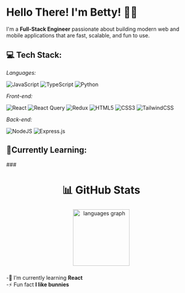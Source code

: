 <h1 align="left">Hello There! I'm Betty! 💫🐇</h1> 
<p>I'm a <b>Full-Stack Engineer</b> passionate about building modern web and mobile applications that are fast, scalable, and fun to use.</p>

###

<h2>💻 Tech Stack:</h2>

<p><em>Languages:</em></p> 

![JavaScript](https://img.shields.io/badge/javascript-%23323330.svg?style=for-the-badge&logo=javascript&logoColor=%23F7DF1E)
![TypeScript](https://img.shields.io/badge/typescript-%23007ACC.svg?style=for-the-badge&logo=typescript&logoColor=white)
![Python](https://img.shields.io/badge/python-3670A0?style=for-the-badge&logo=python&logoColor=ffdd54)  

<p><em>Front-end:</em></p>

![React](https://img.shields.io/badge/react-%2320232a.svg?style=for-the-badge&logo=react&logoColor=%2361DAFB) 
![React Query](https://img.shields.io/badge/-React%20Query-FF4154?style=for-the-badge&logo=react%20query&logoColor=white)
![Redux](https://img.shields.io/badge/redux-%23593d88.svg?style=for-the-badge&logo=redux&logoColor=white)
![HTML5](https://img.shields.io/badge/html5-%23E34F26.svg?style=for-the-badge&logo=html5&logoColor=white)
![CSS3](https://img.shields.io/badge/css3-%231572B6.svg?style=for-the-badge&logo=css3&logoColor=white)
![TailwindCSS](https://img.shields.io/badge/tailwindcss-%2338B2AC.svg?style=for-the-badge&logo=tailwind-css&logoColor=white)

<p><em>Back-end:</em></p>

![NodeJS](https://img.shields.io/badge/node.js-6DA55F?style=for-the-badge&logo=node.js&logoColor=white)
![Express.js](https://img.shields.io/badge/express.js-%23404d59.svg?style=for-the-badge&logo=express&logoColor=%2361DAFB)  




###




<h2>🚀Currently Learning:</h2>
###
<h1 align="center">📊 GitHub Stats</h1>

###

<div align="center">
  
  <img src="https://github-readme-stats.vercel.app/api/top-langs?username=BeatrisRah&locale=en&hide_title=false&layout=compact&card_width=320&langs_count=5&theme=dracula&hide_border=false&order=2" height="150" alt="languages graph"  />
</div>

###

-🌱 I’m currently learning **React**<br>-⚡ Fun fact **I like bunnies**</p>

###

<!-- Proudly created with GPRM ( https://gprm.itsvg.in ) -->

